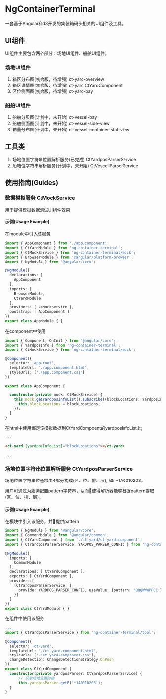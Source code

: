 # NgContainerTerminal

一套基于Angular和d3开发的集装箱码头相关的UI组件及工具。

## UI组件

UI组件主要包含两个部分：场地UI组件、船舶UI组件。

### 场地UI组件

1. 箱区分布图(初始版，待增强) ct-yard-overview
2. 箱区详情图(初始版，待增强) ct-yard CtYardComponent
3. 区位侧面图(初始版，待增强) ct-yard-bay


### 船舶UI组件

1. 船舶分贝图(计划中，未开始) ct-vessel-bay
2. 船舶侧面图(计划中，未开始) ct-vessel-side-view
3. 箱量分布图(计划中，未开始) ct-vessel-container-stat-view


## 工具类

1. 场地位置字符串位置解析服务(已完成) CtYardposParserService
2. 船箱位字符串解析服务(计划中，未开始) CtVescellParserService



## 使用指南(Guides)

### 数据模拟服务 CtMockService

用于提供模拟数据测试UI组件效果

#### 示例(Usage Example)

在module中引入该服务

~~~typescript
import { AppComponent } from './app.component';
import { CtYardModule } from 'ng-container-terminal';
import { CtMockService } from 'ng-container-terminal/mock';
import { BrowserModule } from '@angular/platform-browser';
import { NgModule } from '@angular/core';

@NgModule({
  declarations: [
    AppComponent
  ],
  imports: [
    BrowserModule,
    CtYardModule
  ],
  providers: [ CtMockService ],
  bootstrap: [ AppComponent ]
})
export class AppModule { }
~~~

在component中使用

~~~typescript
import { Component, OnInit } from '@angular/core';
import { YardposInfo } from 'ng-container-terminal';
import { CtMockService } from 'ng-container-terminal/mock';

@Component({
  selector: 'app-root',
  templateUrl: './app.component.html',
  styleUrls: ['./app.component.css']
})

export class AppComponent {

  constructor(private mock: CtMockService) {
    this.mock.getYardposInfoList().subscribe((blockLocations: YardposInfo[]) => {
      this.blockLocations = blockLocations;
    });
  }
}
~~~

在html中使用绑定该模拟数据到CtYardCompoent的yardposInfoList上;

~~~html
...

<ct-yard [yardposInfoList]="blockLocations"></ct-yard>

...
~~~


### 场地位置字符串位置解析服务 CtYardposParserService

场地位置字符串位通常由4部分构成(区、位、排、层), 如: *1A0010203。

用户可通过为服务配置pattern字符串，从而使得解析器能够根据pattern提取(区、位、排、层)。



#### 示例(Usage Example)

在模块中引入该服务，并提供pattern

~~~typescript
import { NgModule } from '@angular/core';
import { CommonModule } from '@angular/common';
import { CtYardComponent } from './ct-yard/ct-yard.component';
import { CtYardposParserService, YARDPOS_PARSER_CONFIG } from 'ng-container-terminal/tool';

@NgModule({
  imports: [
    CommonModule
  ],
  declarations: [ CtYardComponent ],
  exports: [ CtYardComponent ],
  providers:[
    [CtYardposParserService, {
      provide: YARDPOS_PARSER_CONFIG, useValue: {pattern: 'QQQWWWPPCC'}
    }]
  ]
})
export class CtYardModule { }
~~~


在组件中使用该服务

~~~typescript
...
import { CtYardposParserService } from 'ng-container-terminal/tool';

@Component({
  selector: 'ct-yard',
  templateUrl: './ct-yard.component.html',
  styleUrls: ['./ct-yard.component.css'],
  changeDetection: ChangeDetectionStrategy.OnPush
})
export class CtYardComponent {
  constructor(private yardposParser: CtYardposParserService) {
      // 获取场地位置的排
      this.yardposParser.getP('*1A0010203');
  }
}
~~~